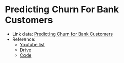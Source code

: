 # Predicting Churn For Bank Customers

- Link data: [Predicting Churn for Bank Customers](https://www.kaggle.com/datasets/adammaus/predicting-churn-for-bank-customers?select=Churn_Modelling.csv)
- Reference: 
  - [Youtube list](https://www.youtube.com/playlist?list=PLDG4byvvLZuGS9HrlJ46JiWY7zoplnpeq)
  - [Drive](https://drive.google.com/drive/u/6/folders/1VyG8UQ2XoNEzwrtZI6KeQsFzuPZc1Ooo)
  - [Code](https://colab.research.google.com/drive/1FcGsWxYBlSRoMs5SfoRdrrY0QDe6nDmG#scrollTo=yM3la95EftsZ)
